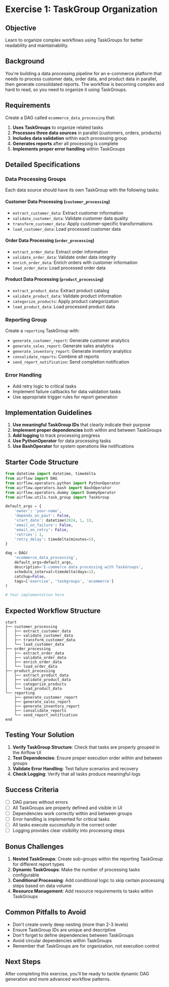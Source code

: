 # Exercise 1: TaskGroup Organization

## Objective

Learn to organize complex workflows using TaskGroups for better readability and maintainability.

## Background

You're building a data processing pipeline for an e-commerce platform that needs to process customer data, order data, and product data in parallel, then generate consolidated reports. The workflow is becoming complex and hard to read, so you need to organize it using TaskGroups.

## Requirements

Create a DAG called `ecommerce_data_processing` that:

1. **Uses TaskGroups** to organize related tasks
2. **Processes three data sources** in parallel (customers, orders, products)
3. **Includes data validation** within each processing group
4. **Generates reports** after all processing is complete
5. **Implements proper error handling** within TaskGroups

## Detailed Specifications

### Data Processing Groups

Each data source should have its own TaskGroup with the following tasks:

#### Customer Data Processing (`customer_processing`)

- `extract_customer_data`: Extract customer information
- `validate_customer_data`: Validate customer data quality
- `transform_customer_data`: Apply customer-specific transformations
- `load_customer_data`: Load processed customer data

#### Order Data Processing (`order_processing`)

- `extract_order_data`: Extract order information
- `validate_order_data`: Validate order data integrity
- `enrich_order_data`: Enrich orders with customer information
- `load_order_data`: Load processed order data

#### Product Data Processing (`product_processing`)

- `extract_product_data`: Extract product catalog
- `validate_product_data`: Validate product information
- `categorize_products`: Apply product categorization
- `load_product_data`: Load processed product data

### Reporting Group

Create a `reporting` TaskGroup with:

- `generate_customer_report`: Generate customer analytics
- `generate_sales_report`: Generate sales analytics
- `generate_inventory_report`: Generate inventory analytics
- `consolidate_reports`: Combine all reports
- `send_report_notification`: Send completion notification

### Error Handling

- Add retry logic to critical tasks
- Implement failure callbacks for data validation tasks
- Use appropriate trigger rules for report generation

## Implementation Guidelines

1. **Use meaningful TaskGroup IDs** that clearly indicate their purpose
2. **Implement proper dependencies** both within and between TaskGroups
3. **Add logging** to track processing progress
4. **Use PythonOperator** for data processing tasks
5. **Use BashOperator** for system operations like notifications

## Starter Code Structure

```python
from datetime import datetime, timedelta
from airflow import DAG
from airflow.operators.python import PythonOperator
from airflow.operators.bash import BashOperator
from airflow.operators.dummy import DummyOperator
from airflow.utils.task_group import TaskGroup

default_args = {
    'owner': 'your-name',
    'depends_on_past': False,
    'start_date': datetime(2024, 1, 1),
    'email_on_failure': False,
    'email_on_retry': False,
    'retries': 1,
    'retry_delay': timedelta(minutes=5),
}

dag = DAG(
    'ecommerce_data_processing',
    default_args=default_args,
    description='E-commerce data processing with TaskGroups',
    schedule_interval=timedelta(days=1),
    catchup=False,
    tags=['exercise', 'taskgroups', 'ecommerce']
)

# Your implementation here
```

## Expected Workflow Structure

```
start
├── customer_processing
│   ├── extract_customer_data
│   ├── validate_customer_data
│   ├── transform_customer_data
│   └── load_customer_data
├── order_processing
│   ├── extract_order_data
│   ├── validate_order_data
│   ├── enrich_order_data
│   └── load_order_data
├── product_processing
│   ├── extract_product_data
│   ├── validate_product_data
│   ├── categorize_products
│   └── load_product_data
└── reporting
    ├── generate_customer_report
    ├── generate_sales_report
    ├── generate_inventory_report
    ├── consolidate_reports
    └── send_report_notification
end
```

## Testing Your Solution

1. **Verify TaskGroup Structure**: Check that tasks are properly grouped in the Airflow UI
2. **Test Dependencies**: Ensure proper execution order within and between groups
3. **Validate Error Handling**: Test failure scenarios and recovery
4. **Check Logging**: Verify that all tasks produce meaningful logs

## Success Criteria

- [ ] DAG parses without errors
- [ ] All TaskGroups are properly defined and visible in UI
- [ ] Dependencies work correctly within and between groups
- [ ] Error handling is implemented for critical tasks
- [ ] All tasks execute successfully in the correct order
- [ ] Logging provides clear visibility into processing steps

## Bonus Challenges

1. **Nested TaskGroups**: Create sub-groups within the reporting TaskGroup for different report types
2. **Dynamic TaskGroups**: Make the number of processing tasks configurable
3. **Conditional Processing**: Add conditional logic to skip certain processing steps based on data volume
4. **Resource Management**: Add resource requirements to tasks within TaskGroups

## Common Pitfalls to Avoid

- Don't create overly deep nesting (more than 2-3 levels)
- Ensure TaskGroup IDs are unique and descriptive
- Don't forget to define dependencies between TaskGroups
- Avoid circular dependencies within TaskGroups
- Remember that TaskGroups are for organization, not execution control

## Next Steps

After completing this exercise, you'll be ready to tackle dynamic DAG generation and more advanced workflow patterns.
